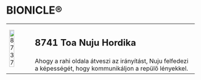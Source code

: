 # BIONICLE®

<table width="100%">
<tr>
<td rowspan="2"><img alt="8737" src="https://www.lego.com/cdn/cs/catalog/assets/blt6f7a97b6cf7cd615/1/2005_8741_box_in.png" width="50%"></td>
<td><h2>8741 Toa Nuju Hordika</h2></td>
</tr>
<tr>
<td>Ahogy a rahi oldala átveszi az irányítást, Nuju felfedezi a képességét, hogy kommunikáljon a repülő lényekkel.</td>
</tr>
</table>